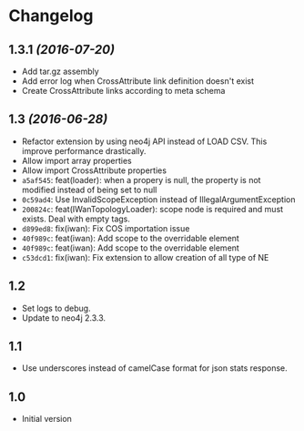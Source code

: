 # Changelog

## 1.3.1 _(2016-07-20)_

* Add tar.gz assembly
* Add error log when CrossAttribute link definition doesn't exist
* Create CrossAttribute links according to meta schema

## 1.3 _(2016-06-28)_

* Refactor extension by using neo4j API instead of LOAD CSV. This improve performance drastically.
* Allow import array properties
* Allow import CrossAttribute properties
* `a5af545`: feat(loader): when a propery is null, the property is not modified instead of being set to null
* `0c59ad4`: Use InvalidScopeException instead of IllegalArgumentException
* `200824c`: feat(IWanTopologyLoader): scope node is required and must exists. Deal with empty tags.
* `d899ed8`: fix(iwan): Fix COS importation issue
* `40f989c`: feat(iwan): Add scope to the overridable element
* `40f989c`: feat(iwan): Add scope to the overridable element
* `c53dcd1`: fix(iwan): Fix extension to allow creation of all type of NE

## 1.2

* Set logs to debug.
* Update  to neo4j 2.3.3.

## 1.1

* Use underscores instead of camelCase format for json stats response.

## 1.0

* Initial version
